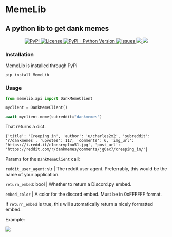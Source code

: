 # MemeLib
## A python lib to get dank memes
<p align="center">
<a href="https://pypi.org/project/memelib/">
  <img alt="PyPI" src="https://img.shields.io/pypi/v/memelib?color=g&style=flat-square">
</a>
<a href="https://github.com/CraziiAce/memelib/blob/master/LICENSE">
  <img alt="License" src="https://img.shields.io/github/license/craziiace/memelib?color=g&style=flat-square">
</a>
<a href="https://www.python.org/downloads/">
  <img alt="PyPI - Python Version" src="https://img.shields.io/pypi/pyversions/memelib?color=g&style=flat-square">
</a>
<a href="https://github.com/CraziiAce/memelib/issues">
  <img alt="Issues" src="https://img.shields.io/github/issues/craziiace/memelib?color=g&style=flat-square">
</a>
<a href="http://makeapullrequest.com">
  <img src="https://img.shields.io/badge/PRs-welcome-brightgreen.svg?color=g&style=flat-square">
</a>
<a href="https://github.com/craziiace/memelib">
  <img src="https://img.shields.io/tokei/lines/github/craziiace/memelib?style=flat-square&color=g">
</a>

### Installation

MemeLib is installed through PyPi

```
pip install MemeLib
```

### Usage

```py
from memelib.api import DankMemeClient

myclient = DankMemeClient()

await myclient.meme(subreddit="dankmemes")
```
That returns a dict.
```
{'title': 'Creeping in', 'author': 'u/charles2x2', 'subreddit': 'r/dankmemes', 'upvotes': 117, 'comments': 6, 'img_url': 'https://i.redd.it/c1onsrvplnu51.jpg', 'post_url': 'https://reddit.com/r/dankmemes/comments/jg0ax7/creeping_in/'}
```
Params for the `DankMemeClient` call:

`reddit_user_agent`: str | The reddit user agent. Preferrably, this would be the name of your application.

`return_embed`: bool | Whether to return a Discord.py embed.

`embed_color` | A color for the discord embed. Must be in 0xFFFFFF format.

If `return_embed` is true, this will automatically return a nicely formatted embed.

Example:

<img src="https://craziiace.reeee.ee/GfxTbo.png">
